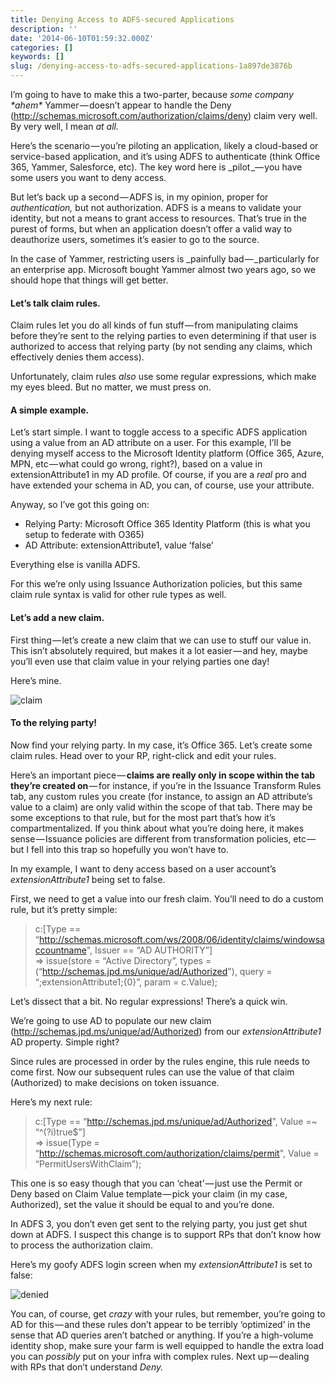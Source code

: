 ```yaml
---
title: Denying Access to ADFS-secured Applications
description: ''
date: '2014-06-10T01:59:32.000Z'
categories: []
keywords: []
slug: /denying-access-to-adfs-secured-applications-1a897de3876b
---
```


I’m going to have to make this a two-parter, because _some company \*ahem\*_ Yammer — doesn’t appear to handle the Deny (http://schemas.microsoft.com/authorization/claims/deny) claim very well. By very well, I mean _at all._

Here’s the scenario — you’re piloting an application, likely a cloud-based or service-based application, and it’s using ADFS to authenticate (think Office 365, Yammer, Salesforce, etc). The key word here is _pilot _— you have some users you want to deny access.

But let’s back up a second — ADFS is, in my opinion, proper for _authentication,_ but not authorization. ADFS is a means to validate your identity, but not a means to grant access to resources. That’s true in the purest of forms, but when an application doesn’t offer a valid way to deauthorize users, sometimes it’s easier to go to the source.

In the case of Yammer, restricting users is _painfully bad — _particularly for an enterprise app. Microsoft bought Yammer almost two years ago, so we should hope that things will get better.

#### Let’s talk claim rules.

Claim rules let you do all kinds of fun stuff — from manipulating claims before they’re sent to the relying parties to even determining if that user is authorized to access that relying party (by not sending any claims, which effectively denies them access).

Unfortunately, claim rules _also_ use some regular expressions, which make my eyes bleed. But no matter, we must press on.

#### A simple example.

Let’s start simple. I want to toggle access to a specific ADFS application using a value from an AD attribute on a user. For this example, I’ll be denying myself access to the Microsoft Identity platform (Office 365, Azure, MPN, etc — what could go wrong, right?), based on a value in extensionAttribute1 in my AD profile. Of course, if you are a _real_ pro and have extended your schema in AD, you can, of course, use your attribute.

Anyway, so I’ve got this going on:

*   Relying Party: Microsoft Office 365 Identity Platform (this is what you setup to federate with O365)
*   AD Attribute: extensionAttribute1, value ‘false’

Everything else is vanilla ADFS.

For this we’re only using Issuance Authorization policies, but this same claim rule syntax is valid for other rule types as well.

#### Let’s add a new claim.

First thing — let’s create a new claim that we can use to stuff our value in. This isn’t absolutely required, but makes it a lot easier — and hey, maybe you’ll even use that claim value in your relying parties one day!

Here’s mine.

![claim](https://cdn-images-1.medium.com/max/800/0*2a9RJuUTXf6JGz5X.png)

#### To the relying party!

Now find your relying party. In my case, it’s Office 365. Let’s create some claim rules. Head over to your RP, right-click and edit your rules.

Here’s an important piece — **claims are really only in scope within the tab they’re created on** — for instance, if you’re in the Issuance Transform Rules tab, any custom rules you create (for instance, to assign an AD attribute’s value to a claim) are only valid within the scope of that tab. There may be some exceptions to that rule, but for the most part that’s how it’s compartmentalized. If you think about what you’re doing here, it makes sense — Issuance policies are different from transformation policies, etc — but I fell into this trap so hopefully you won’t have to.

In my example, I want to deny access based on a user account’s _extensionAttribute1_ being set to false.

First, we need to get a value into our fresh claim. You’ll need to do a custom rule, but it’s pretty simple:

> c:\[Type == “http://schemas.microsoft.com/ws/2008/06/identity/claims/windowsaccountname", Issuer == “AD AUTHORITY”\]  
> \=> issue(store = “Active Directory”, types = (“http://schemas.jpd.ms/unique/ad/Authorized"), query = “;extensionAttribute1;{0}”, param = c.Value);

Let’s dissect that a bit. No regular expressions! There’s a quick win.

We’re going to use AD to populate our new claim (http://schemas.jpd.ms/unique/ad/Authorized) from our _extensionAttribute1_ AD property. Simple right?

Since rules are processed in order by the rules engine, this rule needs to come first. Now our subsequent rules can use the value of that claim (Authorized) to make decisions on token issuance.

Here’s my next rule:

> c:\[Type == “http://schemas.jpd.ms/unique/ad/Authorized", Value =~ “^(?i)true$”\]  
> \=> issue(Type = “http://schemas.microsoft.com/authorization/claims/permit", Value = “PermitUsersWithClaim”);

This one is so easy though that you can ‘cheat’ — just use the Permit or Deny based on Claim Value template — pick your claim (in my case, Authorized), set the value it should be equal to and you’re done.

In ADFS 3, you don’t even get sent to the relying party, you just get shut down at ADFS. I suspect this change is to support RPs that don’t know how to process the authorization claim.

Here’s my goofy ADFS login screen when my _extensionAttribute1_ is set to false:

![denied](https://cdn-images-1.medium.com/max/800/0*_i5P3ZeodcQHsRga.png)

You can, of course, get _crazy_ with your rules, but remember, you’re going to AD for this — and these rules don’t appear to be terribly ‘optimized’ in the sense that AD queries aren’t batched or anything. If you’re a high-volume identity shop, make sure your farm is well equipped to handle the extra load you can _possibly_ put on your infra with complex rules. Next up — dealing with RPs that don’t understand _Deny._